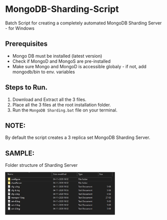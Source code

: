 # MongoDB-Sharding-Script
Batch Script for creating a completely automated MongoDB Sharding Server - for Windows

## Prerequisites
* Mongo DB must be installed (latest version)
* Check if MongoD and MongoS are pre-installed
* Make sure Mongo and MongoD is accessible globaly - if not, add mongodb/bin to env. variables

## Steps to Run.
1. Download and Extract all the 3 files.
2. Place all the 3 files at the root installation folder.
3. Run the `MongoDB Sharding.bat` file on your terminal.

## NOTE:
By default the script creates a 3 replica set MongoDB Sharding Server.

## SAMPLE:
Folder structure of Sharding Server
<br>
<div><img src="SAMPLE.JPG" alt="Sample Folder Structure" width=70%/></div>
